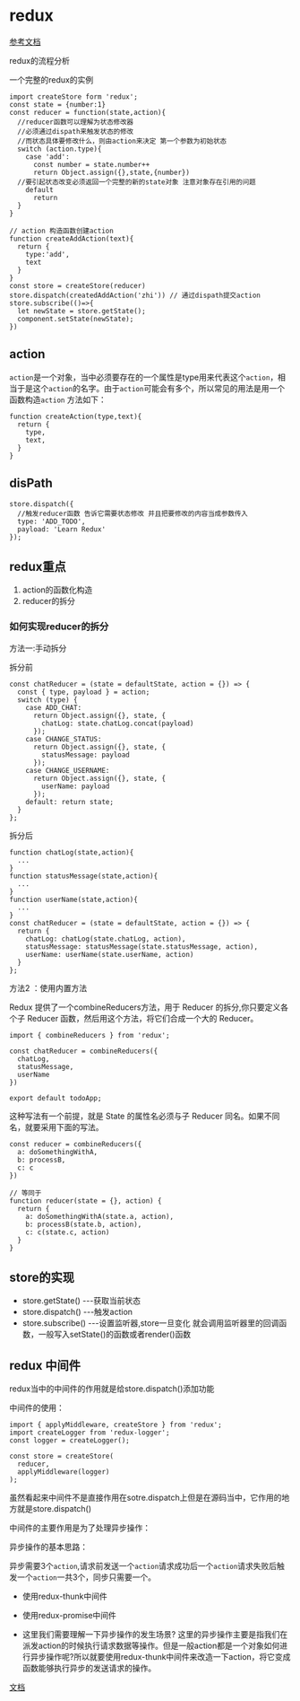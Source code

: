 # redux

[参考文档](http://www.ruanyifeng.com/blog/2016/09/redux_tutorial_part_one_basic_usages.html)

redux的流程分析

一个完整的redux的实例
```
import createStore form 'redux';
const state = {number:1}
const reducer = function(state,action){ 
  //reducer函数可以理解为状态修改器
  //必须通过dispath来触发状态的修改 
  //而状态具体要修改什么，则由action来决定 第一个参数为初始状态
  switch (action.type){
    case 'add':
      const number = state.number++
      return Object.assign({},state,{number})  
  //要引起状态改变必须返回一个完整的新的state对象 注意对象存在引用的问题
    default
      return
  }
}

// action 构造函数创建action
function createAddAction(text){
  return {
    type:'add',
    text
  }
}
const store = createStore(reducer) 
store.dispatch(createdAddAction('zhi')) // 通过dispath提交action
store.subscribe(()=>{
  let newState = store.getState();
  component.setState(newState);
})
```
## action
`action`是一个对象，当中必须要存在的一个属性是type用来代表这个`action`，相当于是这个`action`的名字。由于`action`可能会有多个，所以常见的用法是用一个函数构造`action` 方法如下：
```
function createAction(type,text){
  return {
    type,
    text,
  }
}
```

## disPath
```
store.dispatch({ 
  //触发reducer函数 告诉它需要状态修改 并且把要修改的内容当成参数传入
  type: 'ADD_TODO',
  payload: 'Learn Redux'
});
```

## redux重点
1. action的函数化构造 
2. reducer的拆分

### 如何实现reducer的拆分

方法一:手动拆分

拆分前
```
const chatReducer = (state = defaultState, action = {}) => {
  const { type, payload } = action;
  switch (type) {
    case ADD_CHAT:
      return Object.assign({}, state, {
        chatLog: state.chatLog.concat(payload)
      });
    case CHANGE_STATUS:
      return Object.assign({}, state, {
        statusMessage: payload
      });
    case CHANGE_USERNAME:
      return Object.assign({}, state, {
        userName: payload
      });
    default: return state;
  }
};
```

拆分后

```
function chatLog(state,action){
  ...
}
function statusMessage(state,action){
  ...
}
function userName(state,action){
  ...
}
const chatReducer = (state = defaultState, action = {}) => {
  return {
    chatLog: chatLog(state.chatLog, action),
    statusMessage: statusMessage(state.statusMessage, action),
    userName: userName(state.userName, action)
  }
};
```

方法2 ：使用内置方法

Redux 提供了一个combineReducers方法，用于 Reducer 的拆分,你只要定义各个子 Reducer 函数，然后用这个方法，将它们合成一个大的 Reducer。

```
import { combineReducers } from 'redux';

const chatReducer = combineReducers({
  chatLog,
  statusMessage,
  userName
})

export default todoApp;
```

这种写法有一个前提，就是 State 的属性名必须与子 Reducer 同名。如果不同名，就要采用下面的写法。

```
const reducer = combineReducers({
  a: doSomethingWithA,
  b: processB,
  c: c
})

// 等同于
function reducer(state = {}, action) {
  return {
    a: doSomethingWithA(state.a, action),
    b: processB(state.b, action),
    c: c(state.c, action)
  }
}
```

## store的实现

- store.getState() ---获取当前状态
- store.dispatch() ---触发action
- store.subscribe() ---设置监听器,store一旦变化 就会调用监听器里的回调函数，一般写入setState()的函数或者render()函数

## redux 中间件

redux当中的中间件的作用就是给store.dispatch()添加功能

中间件的使用：
```
import { applyMiddleware, createStore } from 'redux';
import createLogger from 'redux-logger';
const logger = createLogger();

const store = createStore(
  reducer,
  applyMiddleware(logger)
);
```

虽然看起来中间件不是直接作用在sotre.dispatch上但是在源码当中，它作用的地方就是store.dispatch()

中间件的主要作用是为了处理异步操作：

异步操作的基本思路：


异步需要3个`action`,请求前发送一个`action`请求成功后一个`action`请求失败后触发一个`action`一共3个，同步只需要一个。

- 使用redux-thunk中间件
- 使用redux-promise中间件


- 这里我们需要理解一下异步操作的发生场景?
这里的异步操作主要是指我们在派发action的时候执行请求数据等操作。但是一般action都是一个对象如何进行异步操作呢?所以就要使用redux-thunk中间件来改造一下action，将它变成函数能够执行异步的发送请求的操作。


[文档](http://www.ruanyifeng.com/blog/2016/09/redux_tutorial_part_two_async_operations.html)